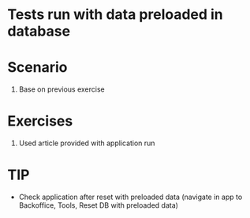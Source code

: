 # Tests run with data preloaded in database

# Scenario

1. Base on previous exercise

# Exercises

1. Used article provided with application run

# TIP

- Check application after reset with preloaded data (navigate in app to Backoffice, Tools, Reset DB with preloaded data)
